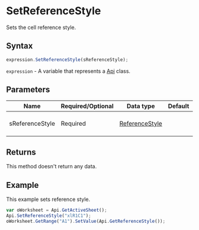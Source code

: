 # SetReferenceStyle

Sets the cell reference style.

## Syntax

```javascript
expression.SetReferenceStyle(sReferenceStyle);
```

`expression` - A variable that represents a [Api](../Api.md) class.

## Parameters

| **Name** | **Required/Optional** | **Data type** | **Default** | **Description** |
| ------------- | ------------- | ------------- | ------------- | ------------- |
| sReferenceStyle | Required | [ReferenceStyle](../../Enumeration/ReferenceStyle.md) |  | The cell reference style. |

## Returns

This method doesn't return any data.

## Example

This example sets reference style.

```javascript
var oWorksheet = Api.GetActiveSheet();
Api.SetReferenceStyle("xlR1C1");
oWorksheet.GetRange("A1").SetValue(Api.GetReferenceStyle());
```
